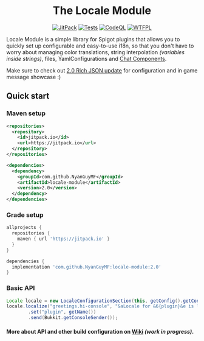<div align=center>
  <h1>The Locale Module</h1>
</div>
<div align=center>

[![JitPack][JitPackBadge]][JitPackUrl]
[![Tests][TestsBadge]][TestsUrl]
[![CodeQL][CodeQLBadge]][CodeQLUrl]
[![WTFPL][LicenseBadge]](LICENSE)

</div>

Locale Module is a simple library for Spigot plugins that allows you to quickly set
up configurable and easy-to-use i18n, so that you don't have to worry about managing
color translations, string interpolation *(variables inside strings)*, files, YamlConfigurations and [Chat Components][TextComponentAPIUrl].

Make sure to check out [2.0 Rich JSON update][JsonUpdateUrl] for configuration and in game message showcase :)

## Quick start

### Maven setup
```xml
<repositories>
  <repository>
    <id>jitpack.io</id>
    <url>https://jitpack.io</url>
  </repository>
</repositories>

<dependencies>
  <dependency>
    <groupId>com.github.NyanGuyMF</groupId>
    <artifactId>locale-module</artifactId>
    <version>2.0</version>
  </dependency>
</dependencies>
```
### Grade setup
```gradle
allprojects {
  repositories {
    maven { url 'https://jitpack.io' }
  }
}

dependencies {
  implementation 'com.github.NyanGuyMF:locale-module:2.0'
}
```

### Basic API

```java
Locale locale = new LocaleConfigurationSection(this, getConfig().getConfigurationSection("messages"));
locale.localize("greetings.hi-console", "&aLocale for &6{plugin}&e is loaded!")
        .set("plugin", getName())
        .send(Bukkit.getConsoleSender());
```
#### More about API and other build configuration on [Wiki][WikiUrl] *(work in progress)*.

[TextComponentAPIUrl]: https://www.spigotmc.org/wiki/the-chat-component-api/
[JsonUpdateUrl]: https://github.com/NyanGuyMF/locale-module/releases/tag/2.0
[WikiUrl]: https://github.com/NyanGuyMF/locale-module/wiki

[JitPackBadge]: https://jitpack.io/v/NyanGuyMF/locale-module.svg
[TestsBadge]: https://github.com/NyanGuyMF/locale-module/actions/workflows/tests.yml/badge.svg
[CodeQLBadge]: https://github.com/NyanGuyMF/locale-module/actions/workflows/codeql.yml/badge.svg
[LicenseBadge]: https://img.shields.io/github/license/NyanGuyMF/locale-module.svg

[JitPackUrl]: https://jitpack.io/#NyanGuyMF/locale-module
[TestsUrl]: https://github.com/NyanGuyMF/locale-module/actions/workflows/tests.yml
[CodeQLUrl]: https://github.com/NyanGuyMF/locale-module/actions/workflows/codeql.yml
